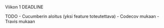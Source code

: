 Viikon 1 DEADLINE

TODO - Cucumberin aloitus (yksi feature toteutettava)
     - Codecov mukaan
     - Travis mukaan
